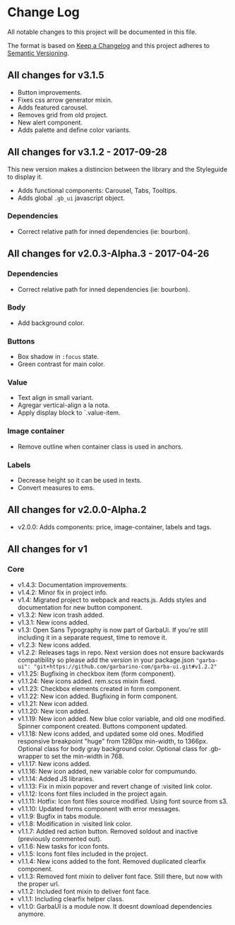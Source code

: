 # Change Log
All notable changes to this project will be documented in this file.

The format is based on [Keep a Changelog](http://keepachangelog.com/) 
and this project adheres to [Semantic Versioning](http://semver.org/).

## All changes for v3.1.5
* Button improvements.
* Fixes css arrow generator mixin.
* Adds featured carousel.
* Removes grid from old project.
* New alert component.
* Adds palette and define color variants.

## All changes for v3.1.2 - 2017-09-28
This new version makes a distincion between the library and the Styleguide to display it.
* Adds functional components: Carousel, Tabs, Tooltips.
* Adds global `.gb_ui` javascript object.


### Dependencies
* Correct relative path for inned dependencies (ie: bourbon).

## All changes for v2.0.3-Alpha.3 - 2017-04-26
### Dependencies
* Correct relative path for inned dependencies (ie: bourbon).

### Body
* Add background color.

### Buttons
* Box shadow in `:focus` state.
* Green contrast for main color.

### Value
* Text align in small variant.
* Agregar vertical-align a la nota. 
* Apply display block to `.value-item. 

### Image container
* Remove outline when container class is used in anchors. 

### Labels
* Decrease height so it can be used in texts.
* Convert measures to ems.

## All changes for v2.0.0-Alpha.2
* v2.0.0: Adds components: price, image-container, labels and tags.

## All changes for v1
### Core
* v1.4.3: Documentation improvements.
* v1.4.2: Minor fix in project info.
* v1.4: Migrated project to webpack and reacts.js. Adds styles and documentation for new button component.
* v1.3.2: New icon trash added.
* v1.3.1: New icons added.
* v1.3: Open Sans Typography is now part of GarbaUi. If you're still including it in a separate request, time to remove it.
* v1.2.3: New icons added.
* v1.2.2: Releases tags in repo.
Next version does not ensure backwards compatibility so please add the version in your package.json `"garba-ui": "git+https://github.com/garbarino-com/garba-ui.git#v1.2.2"`
* v1.1.25: Bugfixing in checkbox item (form component).
* v1.1.24: New icons added. rem.scss mixin fixed.
* v1.1.23: Checkbox elements created in form component.
* v1.1.22: New icon added. Bugfixing in form component.
* v1.1.21: New icon added.
* v1.1.20: New icon added.
* v1.1.19: New icon added. New blue color variable, and old one modified. Spinner component created. Buttons component updated.
* v1.1.18: New icons added, and updated some old ones. Modified responsive breakpoint "huge" from 1280px min-width, to 1366px. Optional class for body gray background color. Optional class for .gb-wrapper to set the min-width in 768.
* v1.1.17: New icons added.
* v1.1.16: New icon added, new variable color for compumundo.
* v1.1.14: Added JS libraries.
* v1.1.13: Fix in mixin popover and revert change of :visited link color.
* v1.1.12: Icons font files included in the project again.
* v1.1.11: Hotfix: Icon font files source modified. Using font source from s3.
* v1.1.10: Updated forms component with error messages.
* v1.1.9: Bugfix in tabs module.
* v1.1.8: Modification in :visited link color.
* v1.1.7: Added red action button. Removed soldout and inactive (previously commented out).
* v1.1.6: New tasks for icon fonts.
* v1.1.5: Icons font files included in the project.
* v1.1.4: New icons added to the font. Removed duplicated clearfix component.
* v1.1.3: Removed font mixin to deliver font face. Still there, but now with the proper url.
* v1.1.2: Included font mixin to deliver font face.
* v1.1.1: Including clearfix helper class.
* v1.1.0: GarbaUI is a module now. It doesnt download dependencies anymore.
